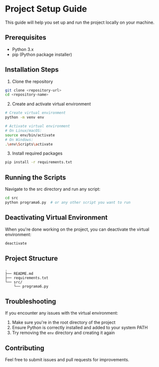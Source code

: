 # Project Setup Guide

This guide will help you set up and run the project locally on your machine.

## Prerequisites

- Python 3.x
- pip (Python package installer)

## Installation Steps

1. Clone the repository
```bash
git clone <repository-url>
cd <repository-name>
```

2. Create and activate virtual environment
```bash
# Create virtual environment
python -m venv env

# Activate virtual environment
# On Linux/macOS:
source env/bin/activate
# On Windows:
.\env\Scripts\activate
```

3. Install required packages
```bash
pip install -r requirements.txt
```

## Running the Scripts

Navigate to the src directory and run any script:
```bash
cd src
python programa6.py  # or any other script you want to run
```

## Deactivating Virtual Environment

When you're done working on the project, you can deactivate the virtual environment:
```bash
deactivate
```

## Project Structure
```
.
├── README.md
├── requirements.txt
└── src/
    └── programa6.py
```

## Troubleshooting

If you encounter any issues with the virtual environment:
1. Make sure you're in the root directory of the project
2. Ensure Python is correctly installed and added to your system PATH
3. Try removing the `env` directory and creating it again

## Contributing

Feel free to submit issues and pull requests for improvements.
